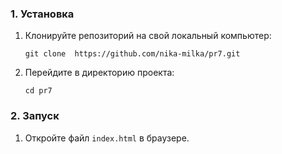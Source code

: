 ### 1. Установка 
1. Клонируйте репозиторий на свой локальный компьютер:
   
   ```git clone  https://github.com/nika-milka/pr7.git```

2. Перейдите в директорию проекта:

   ``` cd pr7 ```
### 2. Запуск
1. Откройте файл `index.html` в браузере.
